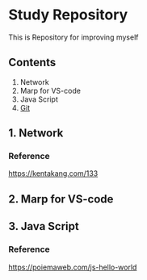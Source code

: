 # Study Repository

This is Repository for improving myself

## Contents
1. Network
2. Marp for VS-code
3. Java Script
4. [Git](./git/)

## 1. Network

### Reference
https://kentakang.com/133

## 2. Marp for VS-code

## 3. Java Script

### Reference
https://poiemaweb.com/js-hello-world
